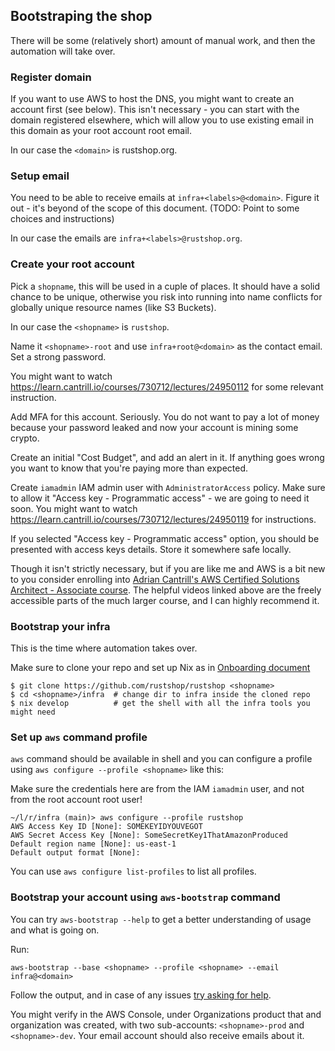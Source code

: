 ## Bootstraping the shop

There will be some (relatively short) amount of manual work,
and then the automation will take over.

### Register domain

If you want to use AWS to host the DNS, you might want to create an
account first (see below). This isn't necessary - you can start
with the domain registered elsewhere, which will allow you to use
existing email in this domain as your root account root email.

In our case the `<domain>` is rustshop.org.

### Setup email

You need to be able to receive emails at `infra+<labels>@<domain>`.
Figure it out - it's beyond of the scope of this document.
(TODO: Point to some choices and instructions)

In our case the emails are `infra+<labels>@rustshop.org`.

### Create your root account

Pick a `shopname`, this will be used in a cuple of places.
It should have a solid chance to be unique, otherwise you risk
into running into name conflicts for globally unique resource
names (like S3 Buckets).

In our case the `<shopname>` is `rustshop`.

Name it `<shopname>-root` and use `infra+root@<domain>` as the
contact email. Set a strong password.

You might want to watch https://learn.cantrill.io/courses/730712/lectures/24950112
for some relevant instruction.

Add MFA for this account. Seriously. You do not want to pay a lot
of money because your password leaked and now your account is mining
some crypto.

Create an initial "Cost Budget", and add an alert in it. If anything goes
wrong you want to know that you're paying more than expected.

Create `iamadmin` IAM admin user with `AdministratorAccess` policy. Make sure
to allow it "Access key - Programmatic access" -
we are going to need it soon. You might want to watch
https://learn.cantrill.io/courses/730712/lectures/24950119 for instructions.

If you selected "Access key - Programmatic access" option, you should be presented
with access keys details. Store it somewhere safe locally.

Though it isn't strictly necessary, but if you are like me and AWS is a bit new
to you  consider enrolling into
[Adrian Cantrill's AWS Certified Solutions Architect - Associate course](https://learn.cantrill.io/p/aws-certified-solutions-architect-associate-saa-c02).
The helpful videos linked above are the freely accessible parts of the
much larger course, and I can highly recommend it.

### Bootstrap your infra

This is the time where automation takes over.

Make sure to clone your repo and set up Nix as in [Onboarding document](../README.onboarding.md)

```
$ git clone https://github.com/rustshop/rustshop <shopname>
$ cd <shopname>/infra  # change dir to infra inside the cloned repo
$ nix develop          # get the shell with all the infra tools you might need
```

### Set up `aws` command profile

`aws` command should be available in shell and you can configure a profile
using `aws configure --profile <shopname>` like this:

Make sure the credentials here are from the IAM `iamadmin` user,
and not from the root account root user!

```
~/l/r/infra (main)> aws configure --profile rustshop
AWS Access Key ID [None]: SOMEKEYIDYOUVEGOT
AWS Secret Access Key [None]: SomeSecretKey1ThatAmazonProduced
Default region name [None]: us-east-1
Default output format [None]:
```

You can use `aws configure list-profiles` to list all profiles.

### Bootstrap your account using `aws-bootstrap` command

You can try `aws-bootstrap --help` to get a better understanding of usage
and what is going on.

Run:

```
aws-bootstrap --base <shopname> --profile <shopname> --email infra@<domain>
```

Follow the output, and in case of any issues
[try asking for help](https://github.com/rustshop/rustshop/discussions/categories/help-general).

You might verify in the AWS Console, under Organizations product that and organization was
created, with two sub-accounts: `<shopname>-prod` and `<shopname>-dev`. Your email account
should also receive emails about it.
